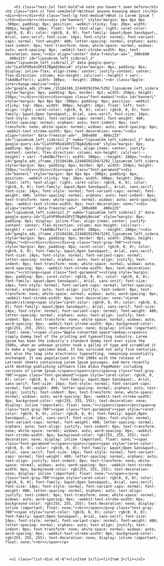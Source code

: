 
        
        
        
        <h1 class="text-2xl font-bold">A note you haven't seen before</h1><h2 class="text-xl font-semibold">Without anyone knowing about it</h2><div><br></div><h3 class="text-lg font-medium">What is Lorem Ipsum ?</h3><div><br></div><div id="bannerL" style="margin: 0px 0px 0px -300px; padding: 0px; position: -webkit-sticky; top: 20px; width: 300px; height: 10px; float: left; text-align: right; caret-color: rgb(0, 0, 0); color: rgb(0, 0, 0); font-family: &quot;Open Sans&quot;, Arial, sans-serif; font-size: 14px; font-style: normal; font-variant-caps: normal; font-weight: 400; letter-spacing: normal; orphans: auto; text-indent: 0px; text-transform: none; white-space: normal; widows: auto; word-spacing: 0px; -webkit-text-stroke-width: 0px; text-decoration: none;"><div align="center" data-freestar-ad="__300x600 __400x225" id="lipsumcom_left_siderail_2" name="lipsumcom_left_siderail_2" data-google-query-id="CLathPXRo4sDFVI7BgAdiNocoA" style="margin: 0px; padding: 0px; display: inline-flex; align-items: center; justify-content: center; flex-direction: column; min-height: calc(var(--height) + var(--fsAddBuffer)); width: 300px; --height: 280px;"><br class="Apple-interchange-newline"><div id="google_ads_iframe_/15184186,22440292294/5292_lipsumcom_left_siderail_2_0__container__" style="margin: 0px; padding: 0px; border: 0pt; width: 250px; height: 250px;"></div></div></div><span class="font-madani"><div id="bannerL" style="margin: 0px 0px 0px -300px; padding: 0px; position: -webkit-sticky; top: 20px; width: 300px; height: 10px; float: left; text-align: right; caret-color: rgb(0, 0, 0); color: rgb(0, 0, 0); font-family: &quot;Open Sans&quot;, Arial, sans-serif; font-size: 14px; font-style: normal; font-variant-caps: normal; font-weight: 400; letter-spacing: normal; orphans: auto; text-indent: 0px; text-transform: none; white-space: normal; widows: auto; word-spacing: 0px; -webkit-text-stroke-width: 0px; text-decoration: none;"><div align="center" data-freestar-ad="__300x600 __400x225" id="lipsumcom_left_siderail_2" name="lipsumcom_left_siderail_2" data-google-query-id="CLathPXRo4sDFVI7BgAdiNocoA" style="margin: 0px; padding: 0px; display: inline-flex; align-items: center; justify-content: center; flex-direction: column; min-height: calc(var(--height) + var(--fsAddBuffer)); width: 300px; --height: 280px;"><div id="google_ads_iframe_/15184186,22440292294/5292_lipsumcom_left_siderail_2_0__container__" style="margin: 0px; padding: 0px; border: 0pt; width: 250px; height: 250px;"></div></div></div><span class="font-garamond"><div id="bannerL" style="margin: 0px 0px 0px -300px; padding: 0px; position: -webkit-sticky; top: 20px; width: 300px; height: 10px; float: left; text-align: right; caret-color: rgb(0, 0, 0); color: rgb(0, 0, 0); font-family: &quot;Open Sans&quot;, Arial, sans-serif; font-size: 14px; font-style: normal; font-variant-caps: normal; font-weight: 400; letter-spacing: normal; orphans: auto; text-indent: 0px; text-transform: none; white-space: normal; widows: auto; word-spacing: 0px; -webkit-text-stroke-width: 0px; text-decoration: none;"><div align="center" data-freestar-ad="__300x600 __400x225" id="lipsumcom_left_siderail_2" name="lipsumcom_left_siderail_2" data-google-query-id="CLathPXRo4sDFVI7BgAdiNocoA" style="margin: 0px; padding: 0px; display: inline-flex; align-items: center; justify-content: center; flex-direction: column; min-height: calc(var(--height) + var(--fsAddBuffer)); width: 300px; --height: 280px;"><div id="google_ads_iframe_/15184186,22440292294/5292_lipsumcom_left_siderail_2_0__container__" style="margin: 0px; padding: 0px; border: 0pt; width: 250px; height: 250px;"><br></div></div></div><p class="text-gray-700"><strong style="margin: 0px; padding: 0px; caret-color: rgb(0, 0, 0); color: rgb(0, 0, 0); font-family: &quot;Open Sans&quot;, Arial, sans-serif; font-size: 14px; font-style: normal; font-variant-caps: normal; letter-spacing: normal; orphans: auto; text-align: justify; text-indent: 0px; text-transform: none; white-space: normal; widows: auto; word-spacing: 0px; -webkit-text-stroke-width: 0px; text-decoration: none;"></strong><span class="font-garamond"><strong style="margin: 0px; padding: 0px; caret-color: rgb(0, 0, 0); color: rgb(0, 0, 0); font-family: &quot;Open Sans&quot;, Arial, sans-serif; font-size: 14px; font-style: normal; font-variant-caps: normal; letter-spacing: normal; orphans: auto; text-align: justify; text-indent: 0px; text-transform: none; white-space: normal; widows: auto; word-spacing: 0px; -webkit-text-stroke-width: 0px; text-decoration: none;">Lorem Ipsum</strong><span style="caret-color: rgb(0, 0, 0); color: rgb(0, 0, 0); font-family: &quot;Open Sans&quot;, Arial, sans-serif; font-size: 14px; font-style: normal; font-variant-caps: normal; font-weight: 400; letter-spacing: normal; orphans: auto; text-align: justify; text-indent: 0px; text-transform: none; white-space: normal; widows: auto; word-spacing: 0px; -webkit-text-stroke-width: 0px; background-color: rgb(255, 255, 255); text-decoration: none; display: inline !important; float: none;"><span class="Apple-converted-space">&nbsp;</span>is simply dummy text of the printing and typesetting industry. Lorem Ipsum has been the industry's standard dummy text ever since the 1500s, when an unknown printer took a galley of type and scrambled it to make a type specimen book. It has survived not only five centuries, but also the leap into electronic typesetting, remaining essentially unchanged. It was popularised in the 1960s with the release of Letraset sheets containing Lorem Ipsum passages, and more recently with desktop publishing software like Aldus PageMaker including versions of Lorem Ipsum.</span></span></p></span><p class="text-gray-700"><span class="font-garamond"><span style="caret-color: rgb(0, 0, 0); color: rgb(0, 0, 0); font-family: &quot;Open Sans&quot;, Arial, sans-serif; font-size: 14px; font-style: normal; font-variant-caps: normal; font-weight: 400; letter-spacing: normal; orphans: auto; text-align: justify; text-indent: 0px; text-transform: none; white-space: normal; widows: auto; word-spacing: 0px; -webkit-text-stroke-width: 0px; background-color: rgb(255, 255, 255); text-decoration: none; display: inline !important; float: none;"></span></span></p></span><p class="text-gray-700"><span class="font-garamond"><span style="caret-color: rgb(0, 0, 0); color: rgb(0, 0, 0); font-family: &quot;Open Sans&quot;, Arial, sans-serif; font-size: 14px; font-style: normal; font-variant-caps: normal; font-weight: 400; letter-spacing: normal; orphans: auto; text-align: justify; text-indent: 0px; text-transform: none; white-space: normal; widows: auto; word-spacing: 0px; -webkit-text-stroke-width: 0px; background-color: rgb(255, 255, 255); text-decoration: none; display: inline !important; float: none;"><span class="font-garamond"></span></span></span><span style="caret-color: rgb(0, 0, 0); color: rgb(0, 0, 0); font-family: &quot;Open Sans&quot;, Arial, sans-serif; font-size: 14px; font-style: normal; font-variant-caps: normal; font-weight: 400; letter-spacing: normal; orphans: auto; text-align: justify; text-indent: 0px; text-transform: none; white-space: normal; widows: auto; word-spacing: 0px; -webkit-text-stroke-width: 0px; background-color: rgb(255, 255, 255); text-decoration: none; display: inline !important; float: none;"></span></p><p class="text-gray-700"><span style="caret-color: rgb(0, 0, 0); color: rgb(0, 0, 0); font-family: &quot;Open Sans&quot;, Arial, sans-serif; font-size: 14px; font-style: normal; font-variant-caps: normal; font-weight: 400; letter-spacing: normal; orphans: auto; text-align: justify; text-indent: 0px; text-transform: none; white-space: normal; widows: auto; word-spacing: 0px; -webkit-text-stroke-width: 0px; background-color: rgb(255, 255, 255); text-decoration: none; display: inline !important; float: none;"><br></span></p><p class="text-gray-700"><span style="caret-color: rgb(0, 0, 0); color: rgb(0, 0, 0); font-family: &quot;Open Sans&quot;, Arial, sans-serif; font-size: 14px; font-style: normal; font-variant-caps: normal; font-weight: 400; letter-spacing: normal; orphans: auto; text-align: justify; text-indent: 0px; text-transform: none; white-space: normal; widows: auto; word-spacing: 0px; -webkit-text-stroke-width: 0px; background-color: rgb(255, 255, 255); text-decoration: none; display: inline !important; float: none;"><br></span></p>
      
      
      
      <ul class="list-disc ml-6"><li>Item 1</li><li>Item 2</li></ul>